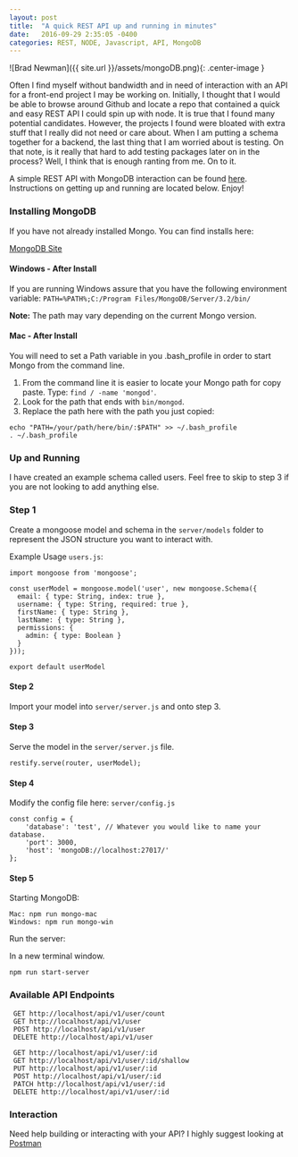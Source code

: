 ```yaml
---
layout: post
title:  "A quick REST API up and running in minutes"
date:   2016-09-29 2:35:05 -0400
categories: REST, NODE, Javascript, API, MongoDB
---
```


![Brad Newman]({{ site.url }}/assets/mongoDB.png){: .center-image }

Often I find myself without bandwidth and in need of interaction with an API for a front-end project I may be working on.
Initially, I thought that I would be able to browse around Github and locate a repo that contained a quick and easy REST API I 
could spin up with node. It is true that I found many potential candidates. However, the projects I found were bloated with extra stuff that
I really did not need or care about. When I am putting a schema together for a backend, the last thing that I am worried about is
testing. On that note, is it really that hard to add testing packages later on in the process? Well, I think that is enough ranting
from me. On to it.

A simple REST API with MongoDB interaction can be found [here](https://github.com/newmanbrad/quick-mongo-rest-server). Instructions on getting up and 
running are located below. Enjoy!

### Installing MongoDB

If you have not already installed Mongo. You can find installs here: 

[MongoDB Site](https://www.mongoDB.com/download-center#community)

#### Windows - After Install
If you are running Windows assure that you have the following environment variable:
 ```PATH=%PATH%;C:/Program Files/MongoDB/Server/3.2/bin/```
 
 **Note:** The path may vary depending on the current Mongo version.
 
#### Mac - After Install
You will need to set a Path variable in you .bash_profile in order to start Mongo from the command line.

1. From the command line it is easier to locate your Mongo path for copy paste. Type: ```find / -name 'mongod'```.
2. Look for the path that ends with ```bin/mongod```.
3. Replace the path here with the path you just copied: 
```
echo "PATH=/your/path/here/bin/:$PATH" >> ~/.bash_profile
. ~/.bash_profile
```

### Up and Running

I have created an example schema called users. Feel free to skip to step 3 if you are not looking to add anything else.

### Step 1

Create a mongoose model and schema in the ```server/models``` folder to represent the JSON structure you want to interact with.

Example Usage ```users.js```:

```
import mongoose from 'mongoose';

const userModel = mongoose.model('user', new mongoose.Schema({
  email: { type: String, index: true },
  username: { type: String, required: true },
  firstName: { type: String },
  lastName: { type: String },
  permissions: {
    admin: { type: Boolean }
  }
}));

export default userModel
```

#### Step 2 

Import your model into ```server/server.js``` and onto step 3.
 
 
#### Step 3

Serve the model in the ```server/server.js``` file.

```
restify.serve(router, userModel);
```

#### Step 4

Modify the config file here: ```server/config.js```

```
const config = {
    'database': 'test', // Whatever you would like to name your database.
    'port': 3000,
    'host': 'mongoDB://localhost:27017/'
};
```

#### Step 5

Starting MongoDB: 

```
Mac: npm run mongo-mac
Windows: npm run mongo-win
```

Run the server:

In a new terminal window.

```
npm run start-server 
```

### Available API Endpoints

```
 GET http://localhost/api/v1/user/count
 GET http://localhost/api/v1/user
 POST http://localhost/api/v1/user
 DELETE http://localhost/api/v1/user

 GET http://localhost/api/v1/user/:id
 GET http://localhost/api/v1/user/:id/shallow
 PUT http://localhost/api/v1/user/:id
 POST http://localhost/api/v1/user/:id
 PATCH http://localhost/api/v1/user/:id
 DELETE http://localhost/api/v1/user/:id
```


### Interaction

Need help building or interacting with your API? I highly suggest looking at [Postman](https://www.getpostman.com/) 

